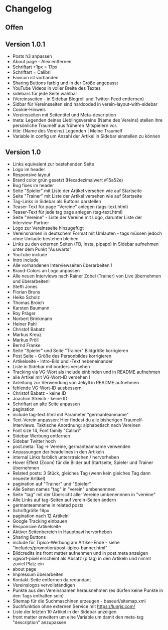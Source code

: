 
# Changelog

## Offen

## Version 1.0.1
* Posts h3 anpassen
* About page - Alex entfernen
* Schriftart +1px = 17px
* Schriftart = Calibri
* Favicon ist vorhanden
* Sharing Buttons farbig und in der Größe angepasst
* YouTube Videos in voller Breite des Textes
* sidebars für jede Seite wählbar
 * (Vereinsseiten - in Sidebar Blogroll und Twitter-Feed entfernen)
 * Sidbar für Vereinsseiten sind hardcoded in verein-layout-with-sidebar
* Cookie-Hinweis
* Vereinsseiten mit Seitentitel und Meta-description
 * meta:  Legenden deines Lieblingsvereins {Name des Vereins} stellen ihre persönliche Traumelf aus früheren Mitspielern vor.
 * title: {Name des Vereins} Legenden | Meine Traumelf
* Variable in config um Anzahl der Artikel in Sidebar einstellen zu können

## Version 1.0
* Links equivalent zur bestehenden Seite
* Logo im header
* Responsive layout
* Brand color grün gesetzt (Hexadezimalwert #15a52e)
* Bug fixes im header
* Seite "Spieler" mit Liste der Artikel versehen wie auf Startseite
* Seite "Trainer" mit Liste der Artikel versehen wie auf Startseite
* Tag-Links in Sidebar als Buttons darstellen
* Teaser-Text für page "Vereine" anlegen  (tags-text.html)
* Teaser-Text für jede tag page anlegen (tag-text.html)
* Seite "Vereine" - Liste der Vereine mit Logo, darunter Liste der Interview-Partner
* Logo zur Vereinsseite hinzugefügt
* Vereinsnamen in deutschem Format mit Umlauten - tags müssen jedoch ohne Umlaute bestehen bleiben
* Links zu den externen Seiten (FB, Insta, pipapo) in Sidebar aufnehmen unter dem Punkt "Auswärts"
* YouTube include
* Intro include
* Alle vorhandenen Interviewseiten überarbeiten !
* Brand-Colors an Logo anpassen
* Alle neuen Interviews nach Rainer Zobel (Trainer) von Live übernehmen und überarbeiten!
 * Steffi Jones
 * Florian Bruns
 * Heiko Scholz
 * Thomas Broich
 * Karsten Baumann
 * Roy Präger
 * Norbert Brinkmann
 * Heiner Pahl
 * Christof Babatz
 * Markus Kreuz
 * Markus Pröll
 * Bernd Franke
* Seite "Spieler" und Seite "Trainer" Bildgröße korrigieren
* Post Seite - Größe des Personbildes korrigieren
* Artikelseite - Intro-Bild und -Text nebeneinander
* Liste in Sidebar mit borders versehen
* Tracking via VG-Wort als include einbinden und in README aufnehmen
* alle Artikel mit VG-Wort-ID versehen !
* Anleitung zur Verwendung von Jekyll in README aufnehmen
* fehlende VG-Wort-ID ausbessern
 * Christof Babatz - keine ID
 * Joachim Streich - keine ID
* Schriftart an alte Seite anpassen
* pagination
* include tag-text.html mit Parameter "germanteamname"
* Text-Verein anpassen: Hier findest du alle bisherigen Traumelf-Interviews. Taktische Anordnung: alphabetisch nach Vereinen
* Font size 14, Font family "Calibri"
* Sidebar Werbung entfernen
* Sidebar Twitter hoch
* post.meta: Tag -> Vereine, germanteamname verwenden
* Anpassungen der headelines in den Artikeln
* internal Links farblich unterstreichen / hervorheben
* Hover Effekt (Zoom) für die Bilder auf Startseite, Spieler und Trainer übernehmen
* Related posts: 3 Stück, gleiches Tag (wenn kein gleiches Tag dann neueste Artikel)
* pagination auf "Trainer" und "Spieler"
* Alle Seiten names "tag" in "verein" umbenennnen
* Seite "tag" mit der Übersicht aller Vereine umbenennnen in "vereine"
* Alle Links auf tag-Seiten auf verein-Seiten ändern
* germanteamname in related posts
* Schriftgröße 16px
* pagination nach 12 Artikeln
* Google Tracking einbauen
* Responsive Artikelseite
* Aktiver Seitenbereich in Hauptnavi hervorheben
* Sharing Buttons
* include für Tipico-Werbung am Artikel-Ende - siehe "includes/promotion/post-tipico-banner.html"
* Bildcredits ins front matter aufnehmen und in post.meta anzeigen
* vgwort-pixel erscheint als Absatz (p tag) in den Artikeln und nimmt zuviel Platz ein
* about page
* Impressum überarbeiten
* Kontakt-Seite entfernen da redundant
* Vereinslogos vervollständigen
* Punkte aus den Vereinsnamen herausnehmen (es dürfen keine Punkte in den Tags enthalten sein)
* Sitemap für die Suchmaschinen erzeugen - baseurl/sitemap.xml
* Suchfunktion ohne externen Service mit https://lunrjs.com/
* Liste der letzten 10 Artikel in der Sidebar anzeigen
* front matter erweitern um eine Variable um damit den meta-tag "description" anzupassen
